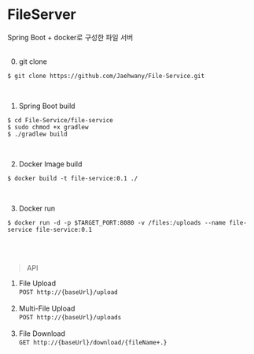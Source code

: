 # FileServer

Spring Boot + docker로 구성한 파일 서버
<br><br>

0. git clone

```
$ git clone https://github.com/Jaehwany/File-Service.git
```
<br>

1. Spring Boot build

```
$ cd File-Service/file-service
$ sudo chmod +x gradlew
$ ./gradlew build
```
<br>

2. Docker Image build

```
$ docker build -t file-service:0.1 ./
```
<br>


3. Docker run

```
$ docker run -d -p $TARGET_PORT:8080 -v /files:/uploads --name file-service file-service:0.1
```
<br>

<br>

> API<br>
1. File Upload <br>
```POST http://{baseUrl}/upload``` <br><br>
2. Multi-File Upload<br> ```POST http://{baseUrl}/uploads``` <br><br>
3. File Download<br>```GET http://{baseUrl}/download/{fileName+.}```

